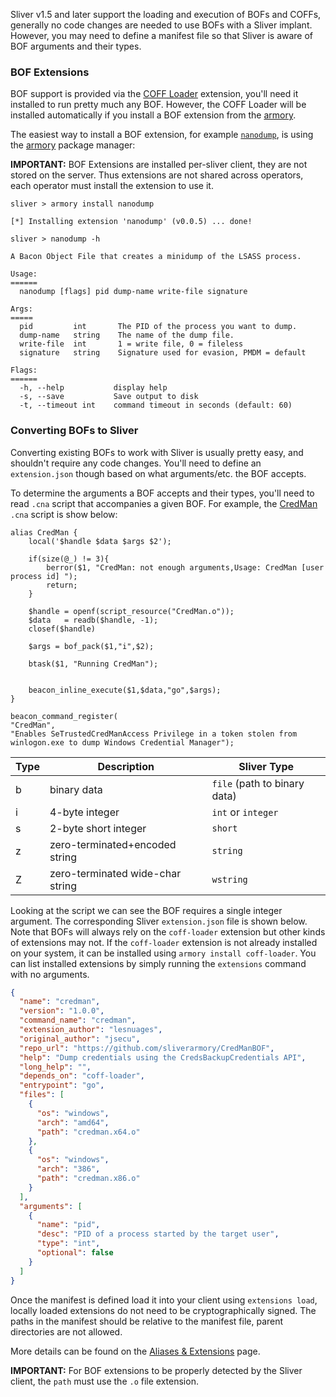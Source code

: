 Sliver v1.5 and later support the loading and execution of BOFs and COFFs, generally no code changes are needed to use BOFs with a Sliver implant. However, you may need to define a manifest file so that Sliver is aware of BOF arguments and their types.

### BOF Extensions

BOF support is provided via the [COFF Loader](https://github.com/sliverarmory/COFFLoader) extension, you'll need it installed to run pretty much any BOF. However, the COFF Loader will be installed automatically if you install a BOF extension from the [armory](/docs?name=Armory).

The easiest way to install a BOF extension, for example [`nanodump`](https://github.com/sliverarmory/nanodump), is using the [armory](/docs?name=Armory) package manager:

**IMPORTANT:** BOF Extensions are installed per-sliver client, they are not stored on the server. Thus extensions are not shared across operators, each operator must install the extension to use it.

```
sliver > armory install nanodump

[*] Installing extension 'nanodump' (v0.0.5) ... done!

sliver > nanodump -h

A Bacon Object File that creates a minidump of the LSASS process.

Usage:
======
  nanodump [flags] pid dump-name write-file signature

Args:
=====
  pid         int       The PID of the process you want to dump.
  dump-name   string    The name of the dump file.
  write-file  int       1 = write file, 0 = fileless
  signature   string    Signature used for evasion, PMDM = default

Flags:
======
  -h, --help           display help
  -s, --save           Save output to disk
  -t, --timeout int    command timeout in seconds (default: 60)
```

### Converting BOFs to Sliver

Converting existing BOFs to work with Sliver is usually pretty easy, and shouldn't require any code changes. You'll need to define an `extension.json` though based on what arguments/etc. the BOF accepts.

To determine the arguments a BOF accepts and their types, you'll need to read `.cna` script that accompanies a given BOF. For example, the [CredMan](https://github.com/sliverarmory/CredManBOF/blob/main/CredMan.cna) `.cna` script is show below:

```
alias CredMan {
	local('$handle $data $args $2');

    if(size(@_) != 3){
        berror($1, "CredMan: not enough arguments,Usage: CredMan [user process id] ");
        return;
    }

    $handle = openf(script_resource("CredMan.o"));
    $data   = readb($handle, -1);
    closef($handle)

    $args = bof_pack($1,"i",$2);

    btask($1, "Running CredMan");


    beacon_inline_execute($1,$data,"go",$args);
}

beacon_command_register(
"CredMan",
"Enables SeTrustedCredManAccess Privilege in a token stolen from winlogon.exe to dump Windows Credential Manager");
```

| Type | Description                      | Sliver Type                  |
| ---- | -------------------------------- | ---------------------------- |
| b    | binary data                      | `file` (path to binary data) |
| i    | 4-byte integer                   | `int` or `integer`           |
| s    | 2-byte short integer             | `short`                      |
| z    | zero-terminated+encoded string   | `string`                     |
| Z    | zero-terminated wide-char string | `wstring`                    |

Looking at the script we can see the BOF requires a single integer argument. The corresponding Sliver `extension.json` file is shown below. Note that BOFs will always rely on the `coff-loader` extension but other kinds of extensions may not. If the `coff-loader` extension is not already installed on your system, it can be installed using `armory install coff-loader`. You can list installed extensions by simply running the `extensions` command with no arguments.

```json
{
  "name": "credman",
  "version": "1.0.0",
  "command_name": "credman",
  "extension_author": "lesnuages",
  "original_author": "jsecu",
  "repo_url": "https://github.com/sliverarmory/CredManBOF",
  "help": "Dump credentials using the CredsBackupCredentials API",
  "long_help": "",
  "depends_on": "coff-loader",
  "entrypoint": "go",
  "files": [
    {
      "os": "windows",
      "arch": "amd64",
      "path": "credman.x64.o"
    },
    {
      "os": "windows",
      "arch": "386",
      "path": "credman.x86.o"
    }
  ],
  "arguments": [
    {
      "name": "pid",
      "desc": "PID of a process started by the target user",
      "type": "int",
      "optional": false
    }
  ]
}
```

Once the manifest is defined load it into your client using `extensions load`, locally loaded extensions do not need to be cryptographically signed. The paths in the manifest should be relative to the manifest file, parent directories are not allowed.

More details can be found on the [Aliases & Extensions](/docs?name=Aliases+and+Extensions) page.

**IMPORTANT:** For BOF extensions to be properly detected by the Sliver client, the `path` must use the `.o` file extension.
